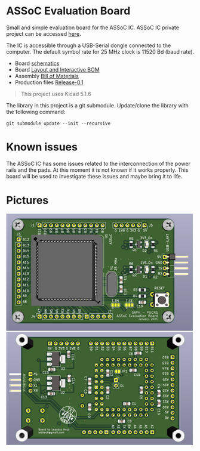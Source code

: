 # ASSoC Evaluation Board

Small and simple evaluation board for the ASSoC IC.
ASSoC IC private project can be accessed [here](https://lesvos.pucrs.br/assoc/assoc). 

The IC is accessible through a USB-Serial dongle connected to the computer. The default symbol rate for 25 MHz clock is 11520 Bd (baud rate).

- Board [schematics](board-schematic.pdf)
- Board [Layout and Interactive BOM](https://htmlpreview.github.io/?https://github.com/leoheck/assoc-board/blob/main/board-bom.html)
- Assembly [Bill of Materials](board-bom.csv)
- Production files [Release-0.1](https://github.com/leoheck/assoc-board/releases/tag/0.1)

> This project uses Kicad 5.1.6

The library in this project is a git submodule.
Update/clone the library with the following command:

```
git submodule update --init --recursive
```

# Known issues

The ASSoC IC has some issues related to the interconnection of the power rails and the pads. At this moment it is not known if it works properly. This board will be used to investigate these issues and maybe bring it to life. 

# Pictures

<img src="misc/board-top.png" width="500">
<img src="misc/board-bottom.png" width="500">